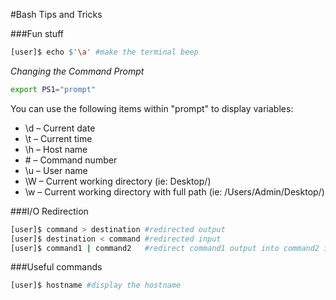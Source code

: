 #Bash Tips and Tricks

###Fun stuff
```bash
[user]$ echo $'\a' #make the terminal beep
```
_Changing the Command Prompt_
```bash
export PS1="prompt"
```
You can use the following items within "prompt" to display variables:
* \d – Current date
* \t – Current time
* \h – Host name
* \# – Command number
* \u – User name
* \W – Current working directory (ie: Desktop/)
* \w – Current working directory with full path (ie: /Users/Admin/Desktop/)

###I/O Redirection
```bash
[user]$ command > destination #redirected output
[user]$ destination < command #redirected input
[user]$ command1 | command2   #redirect command1 output into command2 input
```

###Useful commands
```bash
[user]$ hostname #display the hostname
```
